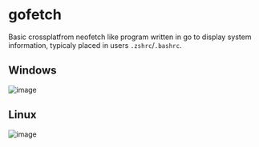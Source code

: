 # gofetch

Basic crossplatfrom neofetch like program written in go to display system information, typicaly placed in users `.zshrc`/`.bashrc`.

## Windows

![image](https://user-images.githubusercontent.com/23175651/166122049-2da6a435-9386-4828-859f-760fe8a25ef7.png)

## Linux

![image](https://user-images.githubusercontent.com/23175651/166122044-9ecc60ed-c3a2-493e-873a-ce932a7d4eb4.png)



